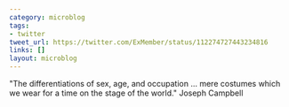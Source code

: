 ```yaml
---
category: microblog
tags:
- twitter
tweet_url: https://twitter.com/ExMember/status/112274727443234816
links: []
layout: microblog
---
```

"The differentiations of sex, age, and occupation ... mere costumes which we wear for a time on the stage of the world." Joseph Campbell

